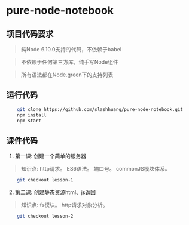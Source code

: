 # pure-node-notebook

## 项目代码要求

> 纯Node 6.10.0支持的代码，不依赖于babel

> 不依赖于任何第三方库，纯手写Node组件

> 所有语法都在Node.green下的支持列表

## 运行代码

```bash
	git clone https://github.com/slashhuang/pure-node-notebook.git
	npm install 
	npm start
```


## 课件代码

1. 第一课: 创建一个简单的服务器

> 知识点: http请求。 ES6语法。 端口号。 commonJS模块体系。

```bash
	git checkout lesson-1
```

2. 第二课: 创建静态资源html、js返回

> 知识点: fs模块。 http请求对象分析。

```bash
	git checkout lesson-2
```